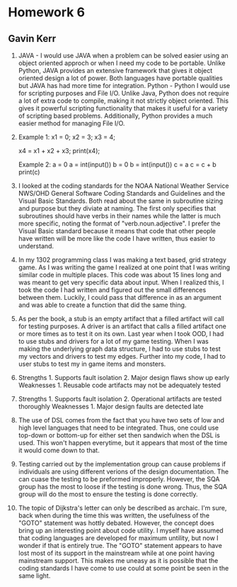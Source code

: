 # Homework 6
## Gavin Kerr

1. 
	JAVA - I would use JAVA when a problem can be solved easier using an object oriented approch or when I need my code to be portable. Unlike Python, JAVA provides an extensive framework that gives it object oriented design a lot of power. Both languages have portable qualities but JAVA has had more time for integration.
	Python - Python I would use for scripting purposes and File I/O. Unlike Java, Python does not require a lot of extra code to compile, making it not strictly object oriented. This gives it powerful scripting functionality that makes it useful for a variety of scripting based problems. Additionally, Python provides a much easier method for managing File I/O.
2. 
	Example 1:
	x1 = 0;
	x2 = 3;
	x3 = 4;
	
	x4 = x1 + x2 + x3;
	print(x4);
	
	Example 2: 
	a = 0
	a = int(input())
	b = 0 
	b = int(input())
	c = a
	c = c + b
	print(c)
	
3. I looked at the coding standards for the NOAA National Weather Service NWS/OHD General Software Coding Standards and Guidelines and the Visual Basic Standards. Both read about the same in subroutine sizing and purpose but they diviate at naming. The first only specifies that subroutines should have verbs in their names while the latter is much more specific, noting the format of "verb.noun.adjective". I prefer the Visual Basic standard because it means that code that other people have written will be more like the code I have written, thus easier to understand. 

4. In my 1302 programming class I was making a text based, grid strategy game. As I was writing the game I realized at one point that I was writing similar code in multiple places. This code was about 15 lines long and was meant to get very specific data about input. When I realized this, I took the code I had written and figured out the small differences between them. Luckily, I could pass that difference in as an argument and was able to create a function that did the same thing. 

5. As per the book, a stub is an empty artifact that a filled artifact will call for testing purposes. A driver is an artifact that calls a filled artifact one or more times as to test it on its own. Last year when I took OOD, I had to use stubs and drivers for a lot of my game testing. When I was making the underlying graph data structure, I had to use stubs to test my vectors and drivers to test my edges. Further into my code, I had to user stubs to test my in game items and monsters. 

6. 	Strengths
		1. Supports fault isolation
		2. Major design flaws show up early
	Weaknesses
		1. Reusable code artifacts may not be adequately tested

7. 	Strengths
		1. Supports fault isolation
		2. Operational artifacts are tested thoroughly 
	Weaknesses
		1. Major design faults are detected late

8. The use of DSL comes from the fact that you have two sets of low and high level languages that need to be integrated. Thus, one could use top-down or bottom-up for either set then sandwich when the DSL is used. This won't happen everytime, but it appears that most of the time it would come down to that.

9. Testing carried out by the implementation group can cause problems if individuals are using different verions of the design documentation. The can cuase the testing to be preformed improperly. However, the SQA group has the most to loose if the testing is done wrong. Thus, the SQA group will do the most to ensure the testing is done correctly.

10. The topic of Dijkstra's letter can only be described as archaic. I'm sure, back when during the time this was written, the usefulness of the "GOTO" statement was hottly debated. However, the concept does bring up an interesting point about code utility. I myself have assumed that coding languages are developed for maximum untility, but now I wonder if that is entirely true. The "GOTO" statement appears to have lost most of its support in the mainstream while at one point having mainstream support. This makes me uneasy as it is possible that the coding standards I have come to use could at some point be seen in the same light. 